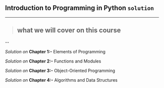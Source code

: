 ## Introduction to Programming in Python `solution`
---

> ## what we will cover on this course

--

_Solution on_ **Chapter 1:-** Elements of Programming

_Solution on_ **Chapter 2:-** Functions and Modules

_Solution on_ **Chapter 3:-** Object-Oriented Programming

_Solution on_ **Chapter 4:-** Algorithms and Data Structures



